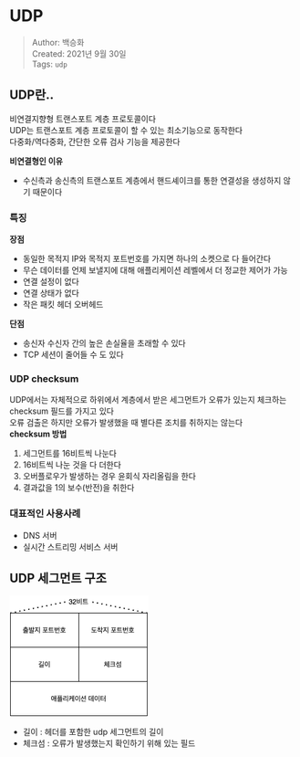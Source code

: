 # UDP
>Author: 백승화  
>Created: 2021년 9월 30일  
>Tags: `udp`

## UDP란..
비연결지향형 트랜스포트 계층 프로토콜이다  
UDP는 트랜스포트 계층 프로토콜이 할 수 있는 최소기능으로 동작한다  
다중화/역다중화, 간단한 오류 검사 기능을 제공한다  

**비연결형인 이유**
- 수신측과 송신측의 트랜스포트 계층에서 핸드셰이크를 통한 연결성을 생성하지 않기 때문이다

### 특징
**장점**
- 동일한 목적지 IP와 목적지 포트번호를 가지면 하나의 소켓으로 다 들어간다
- 무슨 데이터를 언제 보낼지에 대해 애플리케이션 레벨에서 더 정교한 제어가 가능
- 연결 설정이 없다
- 연결 상태가 없다
- 작은 패킷 헤더 오버헤드

**단점**
- 송신자 수신자 간의 높은 손실율을 초래할 수 있다
- TCP 세션이 줄어들 수 도 있다

### UDP checksum
UDP에서는 자체적으로 하위에서 계층에서 받은 세그먼트가 오류가 있는지 체크하는 checksum 필드를 가지고 있다  
오류 검출은 하지만 오류가 발생했을 때 별다른 조치를 취하지는 않는다  
**checksum 방법**  
1. 세그먼트를 16비트씩 나눈다
2. 16비트씩 나눈 것을 다 더한다
3. 오버플로우가 발생하는 경우 윤회식 자리올림을 한다
4. 결과값을 1의 보수(반전)을 취한다

### 대표적인 사용사례
- DNS 서버
- 실시간 스트리밍 서비스 서버

## UDP 세그먼트 구조
![udp헤더](../image/udp.png)

- 길이 : 헤더를 포함한 udp 세그먼트의 길이
- 체크섬 : 오류가 발생했는지 확인하기 위해 있는 필드

